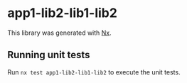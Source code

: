 # app1-lib2-lib1-lib2

This library was generated with [Nx](https://nx.dev).

## Running unit tests

Run `nx test app1-lib2-lib1-lib2` to execute the unit tests.
